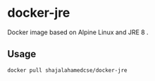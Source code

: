 # docker-jre
 
 Docker image based on Alpine Linux and JRE 8 .


## Usage

```
docker pull shajalahamedcse/docker-jre
```
